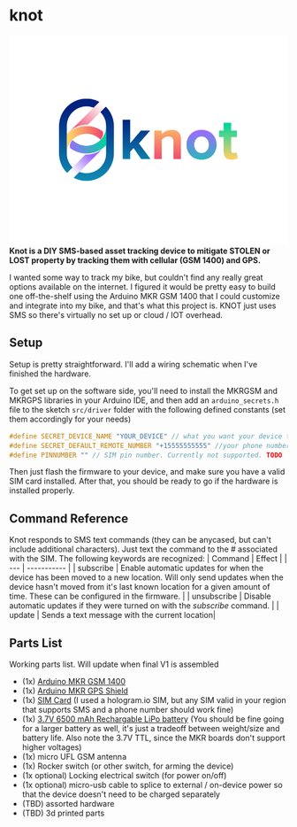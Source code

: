 # knot
![KNOT](/res/knot_hero_new.png)
**Knot is a DIY SMS-based asset tracking device to mitigate STOLEN or LOST property by tracking them with cellular (GSM 1400) and GPS.**

I wanted some way to track my bike, but couldn't find any really great options available on the internet. I figured it would be pretty easy to build one off-the-shelf using the Arduino MKR GSM 1400 that I could customize and integrate into my bike, and that's what this project is. KNOT just uses SMS so there's virtually no set up or cloud / IOT overhead.

## Setup
Setup is pretty straightforward. I'll add a wiring schematic when I've finished the hardware.

To get set up on the software side, you'll need to install the MKRGSM and MKRGPS libraries in your Arduino IDE, and then add an `arduino_secrets.h` file to the sketch `src/driver` folder with the following defined constants (set them accordingly for your needs)
```c++
#define SECRET_DEVICE_NAME "YOUR_DEVICE" // what you want your device to be called
#define SECRET_DEFAULT_REMOTE_NUMBER "+15555555555" //your phone number full name w/ + prepended, as string
#define PINNUMBER "" // SIM pin number. Currently not supported. TODO
```

Then just flash the firmware to your device, and make sure you have a valid SIM card installed. After that, you should be ready to go if the hardware is installed properly.

## Command Reference
Knot responds to SMS text commands (they can be anycased, but can't include additional characters). Just text the command to the # associated with the SIM. The following keywords are recognized:
| Command | Effect |
| --- | ----------- |
| subscribe | Enable automatic updates for when the device has been moved to a new location. Will only send updates when the device hasn't moved from it's last known location for a given amount of time. These can be configured in the firmware. |
| unsubscribe | Disable automatic updates if they were turned on with the *subscribe* command. |
| update | Sends a text message with the current location|

## Parts List
Working parts list. Will update when final V1 is assembled
- (1x) [Arduino MKR GSM 1400](https://store.arduino.cc/usa/mkr-gsm-1400)
- (1x) [Arduino MKR GPS Shield](https://store.arduino.cc/usa/mkr-gps-shield)
- (1x) [SIM Card](https://store.hologram.io/store/global-iot-sim-card/17/) (I used a hologram.io SIM, but any SIM valid in your region that supports SMS and a phone number should work fine)
- (1x) [3.7V 6500 mAh Rechargable LiPo battery](https://www.amazon.com/gp/product/B07TXHX3QT/ref=ppx_yo_dt_b_asin_title_o09_s01?ie=UTF8&psc=1) (You should be fine going for a larger battery as well, it's just a tradeoff between weight/size and battery life. Also note the 3.7V TTL, since the MKR boards don't support higher voltages)
- (1x) micro UFL GSM antenna
- (1x) Rocker switch (or other switch, for arming the device)
- (1x optional) Locking electrical switch (for power on/off)
- (1x optional) micro-usb cable to splice to external / on-device power so that the device doesn't need to be charged separately
- (TBD) assorted hardware
- (TBD) 3d printed parts
